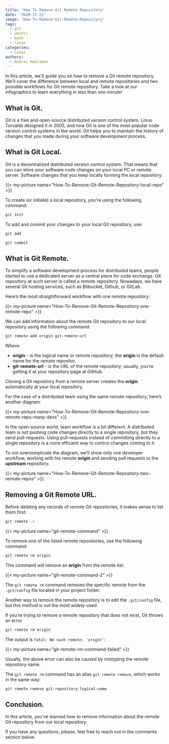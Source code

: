 ```yaml
---
title: 'How To Remove Git Remote Repository'
date: '2020-11-22'
image: 'How-To-Remove-Git-Remote-Repository'
tags:
  - git
  - ubuntu
  - bash
  - linux
categories:
  - Linux
authors:
  - Andrei Maksimov
---
```


In this article, we'll guide you on how to remove a Git remote repository. We'll cover the difference between local and remote repositories and two possible workflows for Git remote repository. Take a look at our infographics to learn everything in less than one minute!

## What is Git.

Git is a free and open-source distributed version control system. Linus Torvalds designed it in 2005, and now Git is one of the most popular code version control systems in the world. Git helps you to maintain the history of changes that you made during your software development process.

## What is Git Local.

Git is a decentralized distributed version control system. That means that you can store your software code changes on your local PC or remote server. Software changes that you keep locally forming the local repository.

{{< my-picture name="How-To-Remove-Git-Remote-Repository-local-repo" >}}

To create (or initiate) a local repository, you’re using the following command:

```sh
git init
```

To add and commit your changes to your local Git repository, use:

```sh
git add

git commit
```

## What is Git Remote.

To simplify a software development process for distributed teams, people started to use a dedicated server as a central place for code exchange. Git repository at such server is called a remote repository. Nowadays, we have several Git hosting services, such as Bitbucket, Github, or GitLab.

Here’s the most straightforward workflow with one remote repository:

{{< my-picture name="How-To-Remove-Git-Remote-Repository-one-remote-repo" >}}

We can add information about the remote Git repository to our local repository using the following command:

```sh
git remote add origin git-remote-url
```

Where:

* **origin** - is the logical name or remote repository; the **origin** is the default name for the remote repositor.
* **git-remote-url** - is the URL of the remote repository; usually, you’re getting it at your repository page at GitHub.

Cloning a Git repository from a remote server creates the **origin** automatically at your local repository.

For the case of a distributed team using the same remote repository, here’s another diagram:

{{< my-picture name="How-To-Remove-Git-Remote-Repository-one-remote-repo-many-devs" >}}

In the open-source world, team workflow is a bit different. A distributed team is not pushing code changes directly to a single repository, but they send pull-requests. Using pull-requests instead of committing directly to a single repository is a more efficient way to control changes coming to it.

To not overcomplicate the diagram, we’ll show only one developer workflow, working with his remote **origin** and sending pull requests to the **upstream** repository.

{{< my-picture name="How-To-Remove-Git-Remote-Repository-two-remote-repos" >}}

## Removing a Git Remote URL.

Before deleting any records of remote Git repositories, it makes sense to list them first:

```sh
git remote -v
```

{{< my-picture name="git-remote-command" >}}

To remove one of the listed remote repositories, use the following command:

```sh
git remote rm origin
```

This command will remove an **origin** from the remote list:

{{< my-picture name="git-remote-command-2" >}}

The `git remote rm` command removes the specific remote from the `.git/config` file located in your project folder.

Another way to remove the remote repository is to edit the `.git/config` file, but this method is not the most widely-used.

If you’re trying to remove a remote repository that does not exist, Git throws an error.

```sh
git remote rm origin
```

The output is `fatal: No such remote: 'origin'`:

{{< my-picture name="git-remote-rm-command-failed" >}}

Usually, the above error can also be caused by mistyping the remote repository name.

The `git remote rm` command has an alias `git remote remove`, which works in the same way:

```sh
git remote remove git-repository-logical-name
```

## Conclusion.

In this article, you’ve learned how to remove information about the remote Git repository from our local repository.

If you have any questions, please, feel free to reach out in the comments section below.
